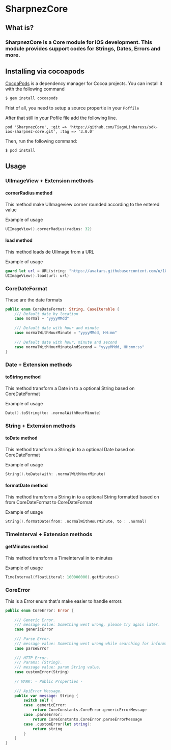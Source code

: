 # SharpnezCore

## What is?
### SharpnezCore is a Core module for iOS development. This module provides support codes for Strings, Dates, Errors and more.

## Installing via cocoapods

[CocoaPods](http://cocoapods.org) is a dependency manager for Cocoa projects. You can install it with the following command

```bash
$ gem install cocoapods
```

Frist of all, you need to setup a source propertie in your ``Poffile``

After that still in your Pofile file add the following line.

```
pod 'SharpnezCore', :git => 'https://github.com/TiagoLinharess/sdk-ios-sharpnez-core.git', :tag => '3.0.0'
```
Then, run the following command:

```bash
$ pod install
```
## Usage

### UIImageView + Extension methods

#### cornerRadius method

This method make UIImageview corner rounded according to the entered value

Example of usage

```swift
UIImageView().cornerRadius(radius: 32)
```

#### load method

This method loads de UIImage from a URL 

Example of usage

```swift
guard let url = URL(string: "https://avatars.githubusercontent.com/u/10639145?s=200&v=4") else { return }
UIImageView().load(url: url)
```

### CoreDateFormat

These are the date formats

```swift
public enum CoreDateFormat: String, CaseIterable {
    /// Default date by location
    case normal = "yyyyMMdd"
    
    /// Default date with hour and minute
    case normalWithHourMinute = "yyyyMMdd, HH:mm"
    
    /// Default date with hour, minute and second
    case normalWithHourMinuteAndSecond = "yyyyMMdd, HH:mm:ss"
}
```

### Date + Extension methods

#### toString method

This method transform a Date in to a optional String based on CoreDateFormat

Example of usage

```swift
Date().toString(to: .normalWithHourMinute)
```

### String + Extension methods

#### toDate method

This method transform a String in to a optional Date based on CoreDateFormat

Example of usage

```swift
String().toDate(with: .normalWithHourMinute)
```

#### formatDate method

This method transform a String in to a optional String formatted based on from CoreDateFormat to CoreDateFormat

Example of usage

```swift
String().formatDate(from: .normalWithHourMinute, to : .normal)
```

### TimeInterval + Extension methods

#### getMinutes method

This method transform a TimeInterval in to minutes

Example of usage

```swift
TimeInterval(floatLiteral: 100000000).getMinutes()
```

### CoreError

This is a Error enum that's make easier to handle errors

```swift
public enum CoreError: Error {
    
    /// Generic Error.
    /// message value: Something went wrong, please try again later.
    case genericError
    
    /// Parse Error.
    /// message value: Something went wrong while searching for information, please try again later.
    case parseError
    
    /// HTTP Error.
    /// Params: (String).
    /// message value: param String value.
    case customError(String)
    
    // MARK: - Public Properties -
    
    /// ApiError Message.
    public var message: String {
        switch self {
        case .genericError:
            return CoreConstants.CoreError.genericErrorMessage
        case .parseError:
            return CoreConstants.CoreError.parseErrorMessage
        case .customError(let string):
            return string
        }
    }
}
```